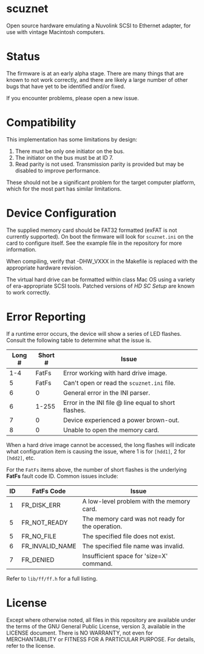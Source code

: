 scuznet
=======

Open source hardware emulating a Nuvolink SCSI to Ethernet adapter, for use
with vintage Macintosh computers.

# Status

The firmware is at an early alpha stage. There are many things that are known
to not work correctly, and there are likely a large number of other bugs that
have yet to be identified and/or fixed.

If you encounter problems, please open a new issue.

# Compatibility

This implementation has some limitations by design:

1. There must be only one initiator on the bus.
2. The initiator on the bus must be at ID 7.
3. Read parity is not used. Transmission parity is provided but may be disabled
   to improve performance.

These should not be a significant problem for the target computer platform,
which for the most part has similar limitations.

# Device Configuration

The supplied memory card should be FAT32 formatted (exFAT is not currently
supported). On boot the firmware will look for `scuznet.ini` on the card to
configure itself. See the example file in the repository for more information.

When compiling, verify that -DHW_VXXX in the Makefile is replaced with the
appropriate hardware revision.

The virtual hard drive can be formatted within class Mac OS using a variety of
era-appropriate SCSI tools. Patched versions of *HD SC Setup* are known to
work correctly.

# Error Reporting

If a runtime error occurs, the device will show a series of LED flashes.
Consult the following table to determine what the issue is.

| Long # | Short # | Issue                                                   |
| ------ | ------- | ------------------------------------------------------- |
| 1-4    | FatFs   | Error working with hard drive image.                    |
| 5      | FatFs   | Can't open or read the `scuznet.ini` file.              |
| 6      | 0       | General error in the INI parser.                        |
| 6      | 1-255   | Error in the INI file @ line equal to short flashes.    |
| 7      | 0       | Device experienced a power brown-out.                   |
| 8      | 0       | Unable to open the memory card.                         |

When a hard drive image cannot be accessed, the long flashes will indicate what
configuration item is causing the issue, where 1 is for `[hdd1]`, 2 for
`[hdd2]`, etc.

For the `FatFs` items above, the number of short flashes is the underlying
**FatFs** fault code ID. Common issues include:

| ID  | FatFs Code      | Issue                                              |
| --- | --------------- | -------------------------------------------------- |
| 1   | FR_DISK_ERR     | A low-level problem with the memory card.          |
| 5   | FR_NOT_READY    | The memory card was not ready for the operation.   |
| 5   | FR_NO_FILE      | The specified file does not exist.                 |
| 6   | FR_INVALID_NAME | The specified file name was invalid.               |
| 7   | FR_DENIED       | Insufficient space for 'size=X' command.           |

Refer to `lib/ff/ff.h` for a full listing.

# License

Except where otherwise noted, all files in this repository are available under
the terms of the GNU General Public License, version 3, available in the
LICENSE document. There is NO WARRANTY, not even for MERCHANTABILITY or
FITNESS FOR A PARTICULAR PURPOSE. For details, refer to the license.
